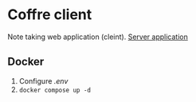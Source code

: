 # Coffre client
Note taking web application (cleint).
[Server application](https://github.com/SevereHeadache/coffre-api)

## Docker
1. Configure _.env_
2. `docker compose up -d`

